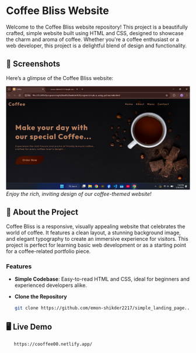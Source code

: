 # Coffee Bliss Website

Welcome to the Coffee Bliss website repository! This project is a beautifully crafted, simple website built using HTML and CSS, designed to showcase the charm and aroma of coffee. Whether you're a coffee enthusiast or a web developer, this project is a delightful blend of design and functionality.

## 📸 Screenshots

Here’s a glimpse of the Coffee Bliss website:

![Coffee Bliss Screenshot](public/photos/readme.png)  
*Enjoy the rich, inviting design of our coffee-themed website!*

## 🚀 About the Project

Coffee Bliss is a responsive, visually appealing website that celebrates the world of coffee. It features a clean layout, a stunning background image, and elegant typography to create an immersive experience for visitors. This project is perfect for learning basic web development or as a starting point for a coffee-related portfolio piece.

### Features
- **Simple Codebase**: Easy-to-read HTML and CSS, ideal for beginners and experienced developers alike.

- **Clone the Repository**  
   ```bash
   git clone https://github.com/emon-shikder2217/simple_landing_page....git

## 🖥️ Live Demo

```bash
   https://cooffee00.netlify.app/


